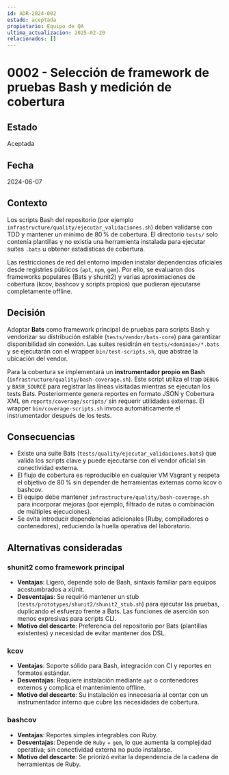 ```yaml
---
id: ADR-2024-002
estado: aceptada
propietario: Equipo de QA
ultima_actualizacion: 2025-02-20
relacionados: []
---
```

# 0002 - Selección de framework de pruebas Bash y medición de cobertura

## Estado
Aceptada

## Fecha
2024-06-07

## Contexto

Los scripts Bash del repositorio (por ejemplo `infrastructure/quality/ejecutar_validaciones.sh`) deben
validarse con TDD y mantener un mínimo de 80 % de cobertura. El directorio `tests/`
solo contenía plantillas y no existía una herramienta instalada para ejecutar suites
`.bats` u obtener estadísticas de cobertura.

Las restricciones de red del entorno impiden instalar dependencias oficiales desde
registries públicos (`apt`, `npm`, `gem`). Por ello, se evaluaron dos frameworks
populares (Bats y shunit2) y varias aproximaciones de cobertura (kcov, bashcov y
scripts propios) que pudieran ejecutarse completamente offline.

## Decisión

Adoptar **Bats** como framework principal de pruebas para scripts Bash y vendorizar
su distribución estable (`tests/vendor/bats-core`) para garantizar disponibilidad
sin conexión. Las suites residirán en `tests/<dominio>/*.bats` y se ejecutarán con
el wrapper `bin/test-scripts.sh`, que abstrae la ubicación del vendor.

Para la cobertura se implementará un **instrumentador propio en Bash** (`infrastructure/quality/bash-coverage.sh`).
Este script utiliza el trap `DEBUG` y `BASH_SOURCE` para registrar las líneas
visitadas mientras se ejecutan los tests Bats. Posteriormente genera reportes en
formato JSON y Cobertura XML en `reports/coverage/scripts/` sin requerir utilidades
externas. El wrapper `bin/coverage-scripts.sh` invoca automáticamente el
instrumentador después de los tests.

## Consecuencias

- Existe una suite Bats (`tests/quality/ejecutar_validaciones.bats`) que valida los
  scripts clave y puede ejecutarse con el vendor oficial sin conectividad externa.
- El flujo de cobertura es reproducible en cualquier VM Vagrant y respeta el objetivo
  de 80 % sin depender de herramientas externas como kcov o bashcov.
- El equipo debe mantener `infrastructure/quality/bash-coverage.sh` para incorporar mejoras
  (por ejemplo, filtrado de rutas o combinación de múltiples ejecuciones).
- Se evita introducir dependencias adicionales (Ruby, compiladores o contenedores),
  reduciendo la huella operativa del laboratorio.

## Alternativas consideradas

### shunit2 como framework principal
- **Ventajas**: Ligero, depende solo de Bash, sintaxis familiar para equipos
  acostumbrados a xUnit.
- **Desventajas**: Se requirió mantener un stub (`tests/prototypes/shunit2/shunit2_stub.sh`)
  para ejecutar las pruebas, duplicando el esfuerzo frente a Bats. Las funciones de
  aserción son menos expresivas para scripts CLI.
- **Motivo del descarte**: Preferencia del repositorio por Bats (plantillas existentes)
  y necesidad de evitar mantener dos DSL.

### kcov
- **Ventajas**: Soporte sólido para Bash, integración con CI y reportes en formatos
  estándar.
- **Desventajas**: Requiere instalación mediante `apt` o contenedores externos y
  complica el mantenimiento offline.
- **Motivo del descarte**: Su instalación es innecesaria al contar con un
  instrumentador interno que cubre las necesidades de cobertura.

### bashcov
- **Ventajas**: Reportes simples integrables con Ruby.
- **Desventajas**: Depende de `Ruby` + `gem`, lo que aumenta la complejidad
  operativa; sin conectividad externa no pudo instalarse.
- **Motivo del descarte**: Se priorizó evitar la dependencia de la cadena de
  herramientas de Ruby.

